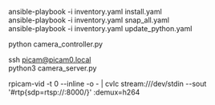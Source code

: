 ansible-playbook -i inventory.yaml install.yaml\
ansible-playbook -i inventory.yaml snap_all.yaml\
ansible-playbook -i inventory.yaml update_python.yaml

python camera_controller.py

ssh picam@picam0.local\
python3 camera_server.py

rpicam-vid -t 0 --inline -o - | cvlc stream:///dev/stdin --sout '#rtp{sdp=rtsp://:8000/}' :demux=h264